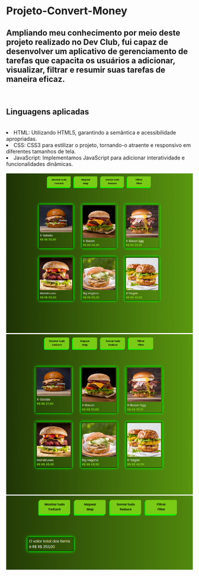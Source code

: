 <h1>Projeto-Convert-Money</h1>
<h2>Ampliando meu conhecimento por meio deste projeto realizado no Dev Club, fui capaz de desenvolver um aplicativo de gerenciamento de tarefas que capacita os usuários a adicionar, visualizar, filtrar e resumir suas tarefas de maneira eficaz.</h2>
<br>
<h2>Linguagens aplicadas</h2>
<br>
<lo>
  <li>HTML: Utilizando HTML5, garantindo a semântica e acessibilidade apropriadas.</li>
  <li>CSS: CSS3 para estilizar o projeto, tornando-o atraente e responsivo em diferentes tamanhos de tela.</li>
  <li>JavaScript: Implementamos JavaScript para adicionar interatividade e funcionalidades dinâmicas.</li>
</lo>

<br>
<img src="https://github.com/Josetelma/Project-Arrays/blob/main/img/For%20Each.PNG?raw=true"/>
<img src="https://github.com/Josetelma/Project-Arrays/blob/main/img/Map.PNG?raw=true"/>
<img src="https://github.com/Josetelma/Project-Arrays/blob/main/img/Reduce.PNG?raw=true"/>
<img src=""/>
